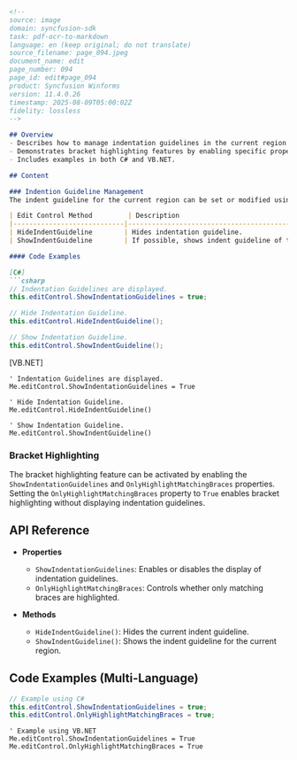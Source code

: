 ```markdown
<!--
source: image
domain: syncfusion-sdk
task: pdf-ocr-to-markdown
language: en (keep original; do not translate)
source_filename: page_094.jpeg
document_name: edit
page_number: 094
page_id: edit#page_094
product: Syncfusion Winforms
version: 11.4.0.26
timestamp: 2025-08-09T05:00:02Z
fidelity: lossless
-->

## Overview
- Describes how to manage indentation guidelines in the current region using methods like `ShowIndentGuideline` and `HideIndentGuideline`.
- Demonstrates bracket highlighting features by enabling specific properties.
- Includes examples in both C# and VB.NET.

## Content

### Indention Guideline Management
The indent guideline for the current region can be set or modified using the `ShowIndentGuideline` method.

| Edit Control Method         | Description                                                                                                                                                     |
|----------------------------|-----------------------------------------------------------------------------------------------------------------------------------------------------------------|
| HideIndentGuideline        | Hides indentation guideline.                                                                                                                                    |
| ShowIndentGuideline        | If possible, shows indent guideline of the current region.                                                                                                     |

#### Code Examples

[C#]
```csharp
// Indentation Guidelines are displayed.
this.editControl.ShowIndentationGuidelines = true;

// Hide Indentation Guideline.
this.editControl.HideIndentGuideline();

// Show Indentation Guideline.
this.editControl.ShowIndentGuideline();
```

[VB.NET]
```vbnet
' Indentation Guidelines are displayed.
Me.editControl.ShowIndentationGuidelines = True

' Hide Indentation Guideline.
Me.editControl.HideIndentGuideline()

' Show Indentation Guideline.
Me.editControl.ShowIndentGuideline()
```

### Bracket Highlighting

The bracket highlighting feature can be activated by enabling the `ShowIndentationGuidelines` and `OnlyHighlightMatchingBraces` properties. Setting the `OnlyHighlightMatchingBraces` property to `True` enables bracket highlighting without displaying indentation guidelines.

## API Reference

- **Properties**
  - `ShowIndentationGuidelines`: Enables or disables the display of indentation guidelines.
  - `OnlyHighlightMatchingBraces`: Controls whether only matching braces are highlighted.

- **Methods**
  - `HideIndentGuideline()`: Hides the current indent guideline.
  - `ShowIndentGuideline()`: Shows the indent guideline for the current region.

## Code Examples (Multi-Language)

```csharp
// Example using C#
this.editControl.ShowIndentationGuidelines = true;
this.editControl.OnlyHighlightMatchingBraces = true;
```

```vbnet
' Example using VB.NET
Me.editControl.ShowIndentationGuidelines = True
Me.editControl.OnlyHighlightMatchingBraces = True
```

<!-- tags: [syncfusion, winforms, indentation, bracket-highlighting, edit-control, api] keywords: [indentation guidelines, bracket highlighting, showindentguideline, hideindentguideline, onlyhighlightmatchingbraces, edit control, c#, vb.net] -->
```